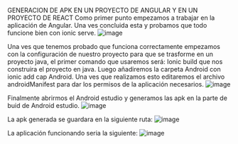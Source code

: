 
GENERACION DE APK EN UN PROYECTO DE ANGULAR Y EN UN PROYECTO DE REACT
Como primer punto empezamos a trabajar en la aplicación de Angular.
Una ves concluida esta y probamos que todo funcione bien con ionic serve.
![image](https://user-images.githubusercontent.com/56648687/147866013-ff293af6-2a4f-4110-a9dd-66ac9e65069b.png)

 
Una ves que tenemos probado que funciona correctamente empezamos con la configuración de nuestro proyecto para que se trasforme en un proyecto java, el primer comando que usaremos será:
Ionic build que nos construira el proyecto en java.
Luego añadiremos la carpeta Android con ionic add cap Android.
Una ves que realizamos esto editaremos el archivo androidManifest para dar los permisos de la aplicación necesarios.
![image](https://user-images.githubusercontent.com/56648687/147866014-2018e45f-d4d2-4325-9ac4-2e95575092fb.png)


 
Finalmente abrirmos el Android estudio y generamos las apk en la parte de buid de Android estudio.
![image](https://user-images.githubusercontent.com/56648687/147866024-0bc3a59a-1445-48aa-b589-29c3f2435496.png)

 
La apk generada se guardara en la siguiente ruta:
![image](https://user-images.githubusercontent.com/56648687/147866028-8e59cb2a-a501-4e69-a8c0-7d09b674f438.png)

 
La aplicación funcionando seria la siguiente:
![image](https://user-images.githubusercontent.com/56648687/147866031-c761ab30-655b-453a-909c-41556c763e46.png)

 


